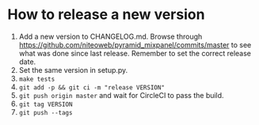# How to release a new version

1. Add a new version to CHANGELOG.md. Browse through https://github.com/niteoweb/pyramid_mixpanel/commits/master to see what was done since last release. Remember to set the correct release date.
1. Set the same version in setup.py.
1. `make tests`
1. `git add -p && git ci -m "release VERSION"`
1. `git push origin master` and wait for CircleCI to pass the build.
1. `git tag VERSION`
1. `git push --tags`
